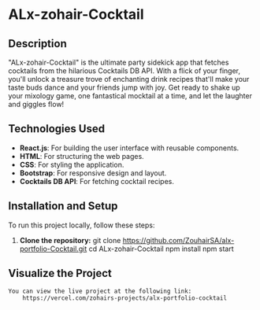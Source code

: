 # ALx-zohair-Cocktail

## Description
"ALx-zohair-Cocktail" is the ultimate party sidekick app that fetches cocktails from the hilarious Cocktails DB API. With a flick of your finger, you'll unlock a treasure trove of enchanting drink recipes that'll make your taste buds dance and your friends jump with joy. Get ready to shake up your mixology game, one fantastical mocktail at a time, and let the laughter and giggles flow!

## Technologies Used
- **React.js**: For building the user interface with reusable components.
- **HTML**: For structuring the web pages.
- **CSS**: For styling the application.
- **Bootstrap**: For responsive design and layout.
- **Cocktails DB API**: For fetching cocktail recipes.

## Installation and Setup
To run this project locally, follow these steps:

1. **Clone the repository:**
    git clone https://github.com/ZouhairSA/alx-portfolio-Cocktail.git
    cd ALx-zohair-Cocktail
    npm install
    npm start

## Visualize the Project
    You can view the live project at the following link:
        https://vercel.com/zohairs-projects/alx-portfolio-cocktail
